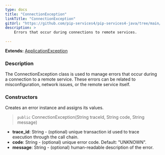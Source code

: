 ```yaml
---
type: docs
title: "ConnectionException"
linkTitle: "ConnectionException"
gitUrl: "https://github.com/pip-services4/pip-services4-java/tree/main/pip-services4-commons-java"
description: >
    Errors that occur during connections to remote services.
    
---
```


**Extends:** [ApplicationException](../application_exception)

### Description

The ConnectionException class is used to manage errors that occur during a connection to a remote service. These errors can be related to misconfiguration, network issues, or the remote service itself.

### Constructors
Creates an error instance and assigns its values.

> `public` ConnectionException(String traceId, String code, String message)

- **trace_id**: String - (optional) unique transaction id used to trace execution through the call chain.
- **code**: String - (optional) unique error code. Default: "UNKNOWN".
- **message**: String - (optional) human-readable description of the error.

